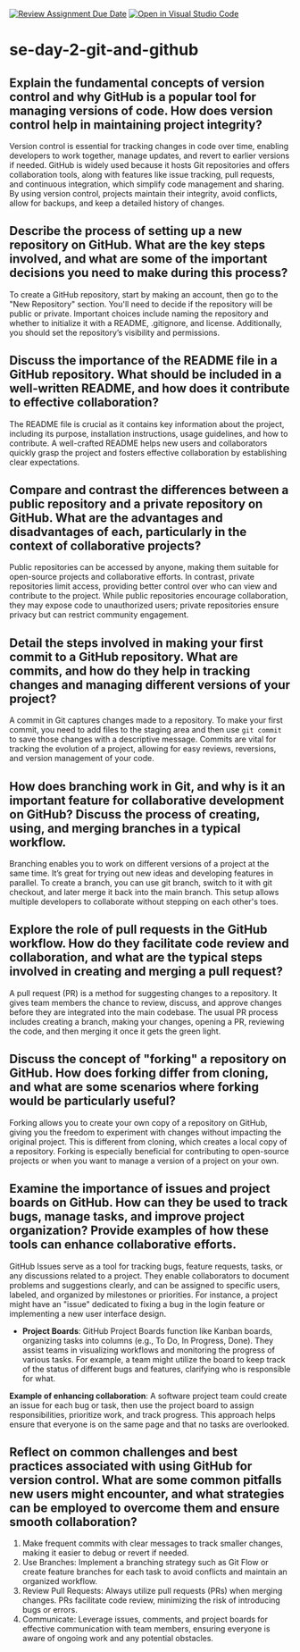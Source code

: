 [![Review Assignment Due Date](https://classroom.github.com/assets/deadline-readme-button-22041afd0340ce965d47ae6ef1cefeee28c7c493a6346c4f15d667ab976d596c.svg)](https://classroom.github.com/a/8wgCKhpZ)
[![Open in Visual Studio Code](https://classroom.github.com/assets/open-in-vscode-2e0aaae1b6195c2367325f4f02e2d04e9abb55f0b24a779b69b11b9e10269abc.svg)](https://classroom.github.com/online_ide?assignment_repo_id=18458132&assignment_repo_type=AssignmentRepo)
# se-day-2-git-and-github
## Explain the fundamental concepts of version control and why GitHub is a popular tool for managing versions of code. How does version control help in maintaining project integrity?
Version control is essential for tracking changes in code over time, enabling developers to work together, manage updates, and revert to earlier versions if needed. GitHub is widely used because it hosts Git repositories and offers collaboration tools, along with features like issue tracking, pull requests, and continuous integration, which simplify code management and sharing. By using version control, projects maintain their integrity, avoid conflicts, allow for backups, and keep a detailed history of changes.

## Describe the process of setting up a new repository on GitHub. What are the key steps involved, and what are some of the important decisions you need to make during this process?
To create a GitHub repository, start by making an account, then go to the "New Repository" section. You'll need to decide if the repository will be public or private. Important choices include naming the repository and whether to initialize it with a README, .gitignore, and license. Additionally, you should set the repository’s visibility and permissions.

## Discuss the importance of the README file in a GitHub repository. What should be included in a well-written README, and how does it contribute to effective collaboration?
The README file is crucial as it contains key information about the project, including its purpose, installation instructions, usage guidelines, and how to contribute. A well-crafted README helps new users and collaborators quickly grasp the project and fosters effective collaboration by establishing clear expectations.

## Compare and contrast the differences between a public repository and a private repository on GitHub. What are the advantages and disadvantages of each, particularly in the context of collaborative projects?
Public repositories can be accessed by anyone, making them suitable for open-source projects and collaborative efforts. In contrast, private repositories limit access, providing better control over who can view and contribute to the project. While public repositories encourage collaboration, they may expose code to unauthorized users; private repositories ensure privacy but can restrict community engagement.

## Detail the steps involved in making your first commit to a GitHub repository. What are commits, and how do they help in tracking changes and managing different versions of your project?
A commit in Git captures changes made to a repository. To make your first commit, you need to add files to the staging area and then use `git commit` to save those changes with a descriptive message. Commits are vital for tracking the evolution of a project, allowing for easy reviews, reversions, and version management of your code.

## How does branching work in Git, and why is it an important feature for collaborative development on GitHub? Discuss the process of creating, using, and merging branches in a typical workflow.
Branching enables you to work on different versions of a project at the same time. It’s great for trying out new ideas and developing features in parallel. To create a branch, you can use git branch, switch to it with git checkout, and later merge it back into the main branch. This setup allows multiple developers to collaborate without stepping on each other's toes.

## Explore the role of pull requests in the GitHub workflow. How do they facilitate code review and collaboration, and what are the typical steps involved in creating and merging a pull request?
A pull request (PR) is a method for suggesting changes to a repository. It gives team members the chance to review, discuss, and approve changes before they are integrated into the main codebase. The usual PR process includes creating a branch, making your changes, opening a PR, reviewing the code, and then merging it once it gets the green light.

## Discuss the concept of "forking" a repository on GitHub. How does forking differ from cloning, and what are some scenarios where forking would be particularly useful?
Forking allows you to create your own copy of a repository on GitHub, giving you the freedom to experiment with changes without impacting the original project. This is different from cloning, which creates a local copy of a repository. Forking is especially beneficial for contributing to open-source projects or when you want to manage a version of a project on your own.

## Examine the importance of issues and project boards on GitHub. How can they be used to track bugs, manage tasks, and improve project organization? Provide examples of how these tools can enhance collaborative efforts.
GitHub Issues serve as a tool for tracking bugs, feature requests, tasks, or any discussions related to a project. They enable collaborators to document problems and suggestions clearly, and can be assigned to specific users, labeled, and organized by milestones or priorities. For instance, a project might have an "issue" dedicated to fixing a bug in the login feature or implementing a new user interface design.
- **Project Boards**: GitHub Project Boards function like Kanban boards, organizing tasks into columns (e.g., To Do, In Progress, Done). They assist teams in visualizing workflows and monitoring the progress of various tasks. For example, a team might utilize the board to keep track of the status of different bugs and features, clarifying who is responsible for what.

**Example of enhancing collaboration**: A software project team could create an issue for each bug or task, then use the project board to assign responsibilities, prioritize work, and track progress. This approach helps ensure that everyone is on the same page and that no tasks are overlooked.

## Reflect on common challenges and best practices associated with using GitHub for version control. What are some common pitfalls new users might encounter, and what strategies can be employed to overcome them and ensure smooth collaboration?
1. Make frequent commits with clear messages to track smaller changes, making it easier to debug or revert if needed.
2. Use Branches: Implement a branching strategy such as Git Flow or create feature branches for each task to avoid conflicts and maintain an organized workflow.
3. Review Pull Requests: Always utilize pull requests (PRs) when merging changes. PRs facilitate code review, minimizing the risk of introducing bugs or errors.
4. Communicate: Leverage issues, comments, and project boards for effective communication with team members, ensuring everyone is aware of ongoing work and any potential obstacles.
